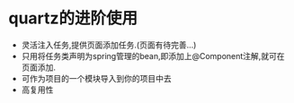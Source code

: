 # quartz的进阶使用


* 灵活注入任务,提供页面添加任务.(页面有待完善...)
* 只用将任务类声明为spring管理的bean,即添加上@Component注解,就可在页面添加.
* 可作为项目的一个模块导入到你的项目中去
* 高复用性

